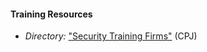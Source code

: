 
#### Training Resources
  
  * *Directory:* ["Security Training Firms"](https://www.cpj.org/reports/2012/04/security-training.php) (CPJ)



